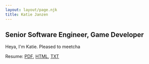 ```yaml
---
layout: layout/page.njk
title: Katie Janzen
---
```


## Senior Software Engineer, Game Developer

Heya, I'm Katie. Pleased to meetcha

Resume: [PDF](/resume.pdf), [HTML](/resume.html), [TXT](/resume.txt)

